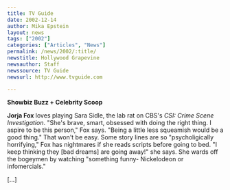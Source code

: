 ```yaml
---
title: TV Guide
date: 2002-12-14
author: Mika Epstein
layout: news
tags: ["2002"]
categories: ["Articles", "News"]
permalink: /news/2002/:title/
newstitle: Hollywood Grapevine  
newsauthor: Staff  
newssource: TV Guide  
newsurl: http://www.tvguide.com  

---
```


**Showbiz Buzz + Celebrity Scoop**

**Jorja Fox** loves playing Sara Sidle, the lab rat on CBS's *CSI: Crime Scene Investigation*. "She's brave, smart, obsessed with doing the right thing. I aspire to be this person," Fox says. "Being a little less squeamish would be a good thing." That won't be easy. Some story lines are so "psycholigically horrifying," Fox has nightmares if she reads scripts before going to bed. "I keep thinking they [bad dreams] are going away!" she says. She wards off the bogeymen by watching "something funny- Nickelodeon or infomercials."

[...]

